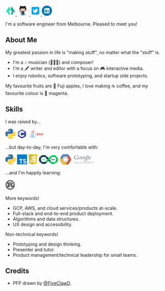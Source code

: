<p float="left">
  <a href="https://linktr.ee/paced/" target="_blank">
    <img src="icons/linktree.png" height="32px" />
  </a>

  <a href="https://github.com/paced" target="_blank">
    <img src="icons/github.png" height="32px" />
  </a>

  <a href="https://twitter.com/__paced__" target="_blank">
    <img src="icons/twitter.png" height="32px" />
  </a>

  <a href="https://www.linkedin.com/in/tianhao-wang/" target="_blank">
    <img src="icons/linkedin.png" height="32px" />
  </a>
</p>

I'm a software engineer from Melbourne. Pleased to meet you!

## About Me

My greatest passion in life is "making stuff", no matter what the "stuff" is.

- I'm a 🎶 musician (🎤🎸🎹) and composer!
- I'm a 🖋 writer and editor with a focus on 🎮 interactive media.
- I enjoy robotics, software prototyping, and startup side projects.

My favourite fruits are 🍎 Fuji apples, I love making ☕ coffee, and my favourite colour is 🌸 magenta.

## Skills

I was raised by...

<p float="left">
  <img src="icons/python.png" height="32px" />
  <img src="icons/clang.png" height="32px" />
  <img src="icons/java.png" height="32px" />
</p>

...but day-to-day, I'm very comfortable with:

<p float="left">
  <img src="icons/python.png" height="32px" />
  <img src="icons/typescript.png" height="32px" />
  <img src="icons/javascript.png" height="32px" />
  <img src="icons/devops.png" height="32px" />
  <img src="icons/gcp.png" height="32px" />
</p>

...and I'm happily learning:

<p float="left">
  <img src="icons/rust.png" height="32px" />
</p>

More keywords!

- GCP, AWS, and cloud services/products at-scale.
- Full-stack and end-to-end product deployment.
- Algorithms and data structures.
- UX design and accessibility.

Non-technical keywords!

- Prototyping and design thinking.
- Presenter and tutor.
- Product management/technical leadership for small teams.

## Credits

- PFP drawn by [@FiveClawD](https://twitter.com/FiveClawD).
